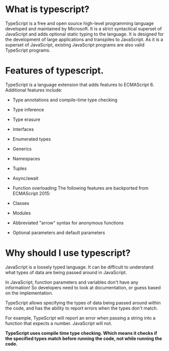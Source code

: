 # What is typescript?

TypeScript is a free and open source high-level programming language developed and maintained by Microsoft. It is a strict syntactical superset of JavaScript and adds optional static typing to the language. It is designed for the development of large applications and transpiles to JavaScript. As it is a superset of JavaScript, existing JavaScript programs are also valid TypeScript programs.

# Features of typescript.

TypeScript is a language extension that adds features to ECMAScript 6. Additional features include:

- Type annotations and compile-time type checking
- Type inference
- Type erasure
- Interfaces
- Enumerated types
- Generics
- Namespaces
- Tuples
- Async/await
- Function overloading
  The following features are backported from ECMAScript 2015:

- Classes
- Modules
- Abbreviated "arrow" syntax for anonymous functions
- Optional parameters and default parameters

# Why should I use typescript?

JavaScript is a loosely typed language. It can be difficult to understand what types of data are being passed around in JavaScript.

In JavaScript, function parameters and variables don't have any information! So developers need to look at documentation, or guess based on the implementation.

TypeScript allows specifying the types of data being passed around within the code, and has the ability to report errors when the types don't match.

For example, TypeScript will report an error when passing a string into a function that expects a number. JavaScript will not.

**TypeScript uses compile time type checking. Which means it checks if the specified types match before running the code, not while running the code.**
